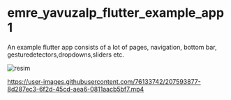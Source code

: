 # emre_yavuzalp_flutter_example_app1
An example flutter app consists of a lot of pages, navigation, bottom bar, gesturedetectors,dropdowns,sliders etc.

![resim](https://user-images.githubusercontent.com/76133742/207592488-b382f69e-f35e-4178-8223-fc71d0a80e01.png)


https://user-images.githubusercontent.com/76133742/207593877-8d287ec3-6f2d-45cd-aea6-0811aacb5bf7.mp4


